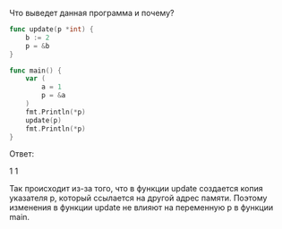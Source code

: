 Что выведет данная программа и почему?

```go
func update(p *int) {
    b := 2
    p = &b
}

func main() {
    var (
        a = 1
        p = &a
    )
    fmt.Println(*p)
    update(p)
    fmt.Println(*p)
}

```

Ответ:

1 1

Так происходит из-за того, что в функции update создается копия указателя p, который ссылается на другой адрес памяти. 
Поэтому изменения в функции update не влияют на переменную p в функции main.